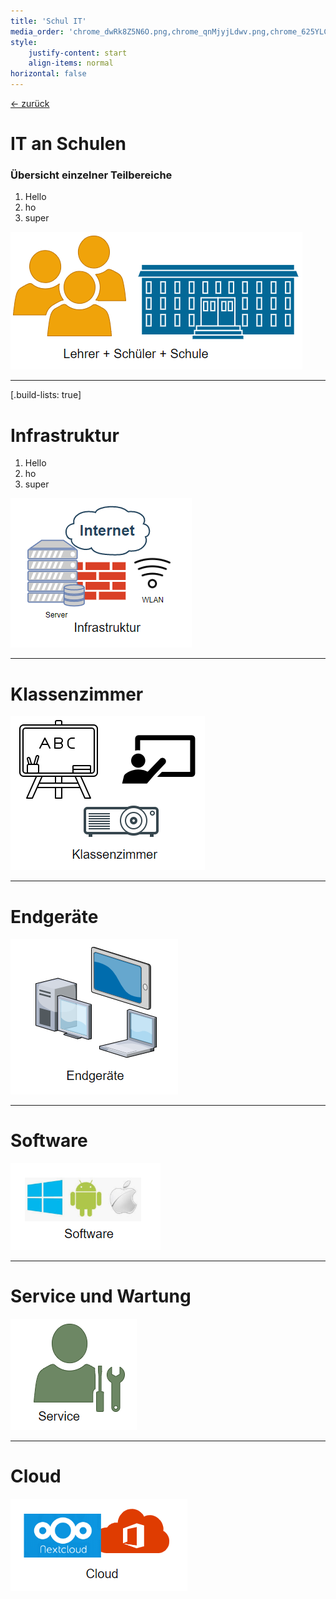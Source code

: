 ```yaml
---
title: 'Schul IT'
media_order: 'chrome_dwRk8Z5N6O.png,chrome_qnMjyjLdwv.png,chrome_625YLCoI4k.png,chrome_pjht2E6vp8.png,chrome_xNhinD9uGo.png,chrome_Y3A5npXfma.png,chrome_uagMPQLg7P.png,chrome_yKgdBZpguH.png'
style:
    justify-content: start
    align-items: normal
horizontal: false
---
```



[<- zurück](../../it_schule/01)
# IT an Schulen

### Übersicht einzelner Teilbereiche
1. Hello
2. ho
3. super

![right](chrome_yKgdBZpguH.png)


---
[.build-lists: true]
# Infrastruktur
1. Hello
2. ho
3. super

![right](chrome_xNhinD9uGo.png)

---
# Klassenzimmer
![right](chrome_dwRk8Z5N6O.png)

---
# Endgeräte
![right](chrome_uagMPQLg7P.png)

---
# Software
![right](chrome_pjht2E6vp8.png)

---
# Service und Wartung
![right](chrome_qnMjyjLdwv.png)

---
# Cloud
![right](chrome_Y3A5npXfma.png)
